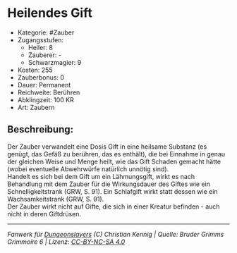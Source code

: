 # Heilendes Gift  
- Kategorie: #Zauber  
- Zugangsstufen:  
  - Heiler: 8  
  - Zauberer: -  
  - Schwarzmagier: 9  
- Kosten: 255  
- Zauberbonus: 0  
- Dauer: Permanent  
- Reichweite: Berühren  
- Abklingzeit: 100 KR  
- Art: Zaubern     

## Beschreibung:
Der Zauber verwandelt eine Dosis Gift in eine heilsame Substanz (es genügt, das Gefäß zu berühren, das es enthält), die bei Einnahme in genau der gleichen Weise und Menge heilt, wie das Gift Schaden gemacht hätte (wobei eventuelle Abwehrwürfe natürlich unnötig sind).<br>Handelt es sich bei dem Gift um ein Lähmungsgift, wirkt es nach Behandlung mit dem Zauber für die Wirkungsdauer des Giftes wie ein Schnelligkeitstrank (GRW, S. 91). Ein Schlafgift wirkt statt dessen wie ein Wachsamkeitstrank (GRW, S. 91).<br>Der Zauber wirkt nicht auf Gifte, die sich in einer Kreatur befinden - auch nicht in deren Giftdrüsen.


___
*Fanwerk für [Dungeonslayers](https://www.dungeonslayers.net/) (C) Christian Kennig | Quelle: Bruder Grimms Grimmoire 6 | Lizenz: [CC-BY-NC-SA 4.0](https://creativecommons.org/licenses/by-nc-sa/4.0/deed.de)*